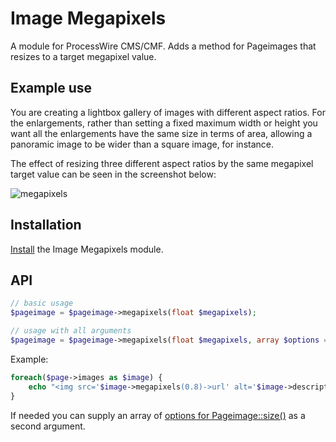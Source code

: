 # Image Megapixels

A module for ProcessWire CMS/CMF. Adds a method for Pageimages that resizes to a target megapixel value.

## Example use

You are creating a lightbox gallery of images with different aspect ratios. For the enlargements, rather than setting a fixed maximum width or height you want all the enlargements have the same size in terms of area, allowing a panoramic image to be wider than a square image, for instance.

The effect of resizing three different aspect ratios by the same megapixel target value can be seen in the screenshot below:

![megapixels](https://user-images.githubusercontent.com/1538852/35495012-749cb392-0523-11e8-81d1-4a8beb68eaf3.jpg)

## Installation

[Install](http://modules.processwire.com/install-uninstall/) the Image Megapixels module.

## API

```php
// basic usage
$pageimage = $pageimage->megapixels(float $megapixels);

// usage with all arguments
$pageimage = $pageimage->megapixels(float $megapixels, array $options = []);
```

Example:

```php
foreach($page->images as $image) {
    echo "<img src='$image->megapixels(0.8)->url' alt='$image->description'>"
}
```

If needed you can supply an array of [options for Pageimage::size()](https://processwire.com/api/ref/page-image/size/) as a second argument.